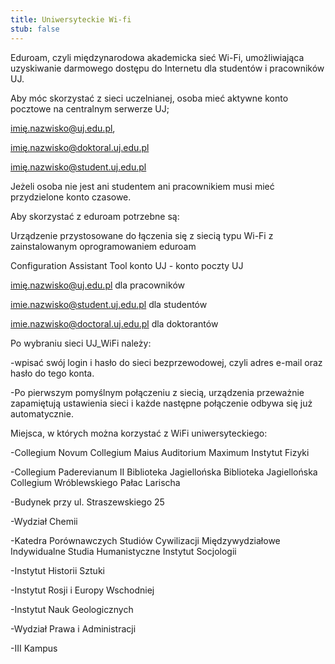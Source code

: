```yaml
---
title: Uniwersyteckie Wi-fi
stub: false
---
```

Eduroam, czyli międzynarodowa akademicka sieć Wi-Fi, umożliwiająca uzyskiwanie darmowego dostępu do Internetu dla studentów i pracowników UJ.

Aby móc skorzystać z sieci uczelnianej, osoba mieć aktywne konto pocztowe na centralnym serwerze UJ;

imię.nazwisko@uj.edu.pl,

imię.nazwisko@doktoral.uj.edu.pl 

imię.nazwisko@student.uj.edu.pl

Jeżeli osoba nie jest ani studentem ani pracownikiem musi mieć przydzielone konto czasowe.

Aby skorzystać z eduroam potrzebne są:

Urządzenie przystosowane do łączenia się z siecią typu Wi-Fi z zainstalowanym oprogramowaniem eduroam

Configuration Assistant Tool konto UJ - konto poczty UJ

imię.nazwisko@uj.edu.pl dla pracowników 

imie.nazwisko@student.uj.edu.pl dla studentów 

imie.nazwisko@doctoral.uj.edu.pl dla doktorantów

Po wybraniu sieci UJ_WiFi należy:

\-wpisać swój login i hasło do sieci bezprzewodowej, czyli adres e-mail oraz hasło do tego konta.

\-Po pierwszym pomyślnym połączeniu z siecią, urządzenia przeważnie zapamiętują ustawienia sieci i każde następne połączenie odbywa się już automatycznie.

Miejsca, w których można korzystać z WiFi uniwersyteckiego:

\-Collegium Novum Collegium Maius Auditorium Maximum Instytut Fizyki

\-Collegium Paderevianum II Biblioteka Jagiellońska Biblioteka Jagiellońska Collegium Wróblewskiego Pałac Larischa

\-Budynek przy ul. Straszewskiego 25

\-Wydział Chemii

\-Katedra Porównawczych Studiów Cywilizacji Międzywydziałowe Indywidualne Studia Humanistyczne Instytut Socjologii

\-Instytut Historii Sztuki

\-Instytut Rosji i Europy Wschodniej

\-Instytut Nauk Geologicznych

\-Wydział Prawa i Administracji

\-III Kampus
